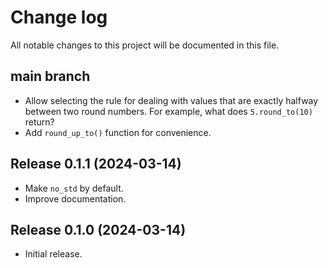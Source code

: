 # Change log

All notable changes to this project will be documented in this file.

## main branch

* Allow selecting the rule for dealing with values that are exactly halfway
  between two round numbers. For example, what does `5.round_to(10)` return?
* Add `round_up_to()` function for convenience.

## Release 0.1.1 (2024-03-14)

* Make `no_std` by default.
* Improve documentation.

## Release 0.1.0 (2024-03-14)

* Initial release.
